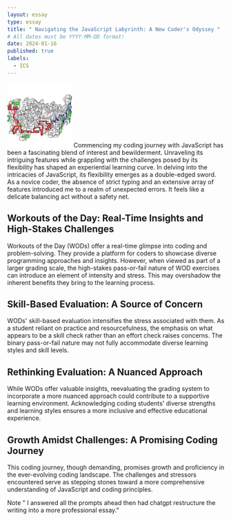 ```yaml
---
layout: essay
type: essay
title: " Navigating the JavaScript Labyrinth: A New Coder's Odyssey "
# All dates must be YYYY-MM-DD format!
date: 2024-01-16
published: true
labels:
  - ICS
---
```


<img width="150px" class="rounded float-start pe-4" src="../img/codingmaze.jpg">
Commencing my coding journey with JavaScript has been a fascinating blend of interest and bewilderment. Unraveling its intriguing features while grappling with the challenges posed by its flexibility has shaped an experiential learning curve. In delving into the intricacies of JavaScript, its flexibility emerges as a double-edged sword. As a novice coder, the absence of strict typing and an extensive array of features introduced me to a realm of unexpected errors. It feels like a delicate balancing act without a safety net.

## Workouts of the Day: Real-Time Insights and High-Stakes Challenges
Workouts of the Day (WODs) offer a real-time glimpse into coding and problem-solving. They provide a platform for coders to showcase diverse programming approaches and insights. However, when viewed as part of a larger grading scale, the high-stakes pass-or-fail nature of WOD exercises can introduce an element of intensity and stress. This may overshadow the inherent benefits they bring to the learning process.

## Skill-Based Evaluation: A Source of Concern
WODs' skill-based evaluation intensifies the stress associated with them. As a student reliant on practice and resourcefulness, the emphasis on what appears to be a skill check rather than an effort check raises concerns. The binary pass-or-fail nature may not fully accommodate diverse learning styles and skill levels.

## Rethinking Evaluation: A Nuanced Approach
While WODs offer valuable insights, reevaluating the grading system to incorporate a more nuanced approach could contribute to a supportive learning environment. Acknowledging coding students' diverse strengths and learning styles ensures a more inclusive and effective educational experience.

## Growth Amidst Challenges: A Promising Coding Journey
This coding journey, though demanding, promises growth and proficiency in the ever-evolving coding landscape. The challenges and stressors encountered serve as stepping stones toward a more comprehensive understanding of JavaScript and coding principles.

Note " I answered all the prompts ahead then had chatgpt restructure the writing into a more professional essay."
